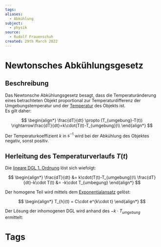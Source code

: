 ```yaml
---
tags: 
aliases:
  - Abkühlung
subject:
  - physik
source:
  - Rudolf Frauenschuh
created: 29th March 2022
---
```


# Newtonsches Abkühlungsgesetz

## Beschreibung

Das Newtonsche Abkühlungsgesetz besagt, dass die Temperaturänderung eines betrachteten Objekt proportional zur Temperaturdifferenz der Umgebungstemperatur und der [Temperatur](Temperatur%20und%20Teilchenmodell.md) des Objekts ist.  
Es gilt daher:

$$
\begin{align*}
	\frac{dT}{dt} \propto (T_{umgebung}-T(t)) \rightarrow\frac{dT}{dt}=k\cdot(T(t)-T_{umgebung})\\
\end{align*}
$$

Der Temperaturkoeffizient $k$ in $s^{-1}$ wird bei der Abkühlung des Objektes negativ, sonst positiv.

## Herleitung des Temperaturverlaufs $T(t)$

Die [lineare DGL 1. Ordnung](../Mathematik/Analysis/lineare%20DGL%201.%20Ordnung.md) löst sich wiefolgt:

$$
\begin{align*}
	\frac{dT}{dt} &= k\cdot(T(t)-T_{umgebung})\\
	\frac{dT}{dt}-k\cdot T(t) &= -k\cdot T_{umbegung}
\end{align*}
$$

Der homogene Teil wird mittels dem [Exponentialansatz](../Mathematik/Analysis/lineare%20DGL%201.%20Ordnung.md) gelöst:

$$
\begin{align*}
	T_{h}(t) = C\cdot e^{k\cdot t}
\end{align*}
$$

Der Lösung der inhomogenen DGL wird anhand des [](../Mathematik/Analysis/lineare%20DGL%201.%20Ordnung.md#Lösung%20der%20inhomogenen%20DGL%201%20Ordnung|Störterms) $-k\cdot T_{umgebung}$ ermittelt:

# Tags